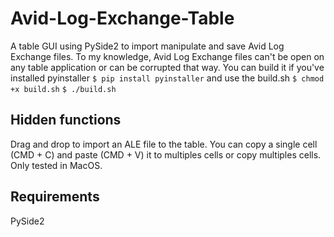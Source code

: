 # Avid-Log-Exchange-Table
A table GUI using PySide2 to import manipulate and save Avid Log Exchange files.
To my knowledge, Avid Log Exchange files can't be open on any table application or can be corrupted that way.
You can build it if you've installed pyinstaller 
``
$ pip install pyinstaller
``
and use the build.sh
``
$ chmod +x build.sh
``
``
$ ./build.sh
``

## Hidden functions
Drag and drop to import an ALE file to the table.
You can copy a single cell (CMD + C) and paste (CMD + V) it to multiples cells or copy multiples cells.
Only tested in MacOS.

## Requirements
PySide2
